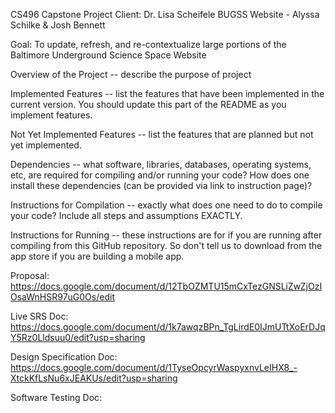 CS496 Capstone Project
Client: Dr. Lisa Scheifele
BUGSS Website - Alyssa Schilke & Josh Bennett

Goal: To update, refresh, and re-contextualize large portions of the Baltimore Underground Science Space Website

Overview of the Project -- describe the purpose of project

Implemented Features -- list the features that have been implemented in the current version. You should update this part of the README as you implement features.

Not Yet Implemented Features -- list the features that are planned but not yet implemented.

Dependencies -- what software, libraries, databases, operating systems, etc, are required for compiling and/or running your code? How does one install these dependencies (can be provided via link to instruction page)?

Instructions for Compilation -- exactly what does one need to do to compile your code? Include all steps and assumptions EXACTLY.

Instructions for Running -- these instructions are for if you are running after compiling from this GitHub repository. So don't tell us to download from the app store if you are building a mobile app.

Proposal: https://docs.google.com/document/d/12TbOZMTU15mCxTezGNSLiZwZjOzIOsaWnHSR97uG0Os/edit

Live SRS Doc: https://docs.google.com/document/d/1k7awqzBPn_TgLirdE0IJmUTtXoErDJqY5Rz0Lldsuu0/edit?usp=sharing

Design Specification Doc: https://docs.google.com/document/d/1TyseOpcyrWaspyxnvLeIHX8_-XtckKfLsNu6xJEAKUs/edit?usp=sharing

Software Testing Doc: 
